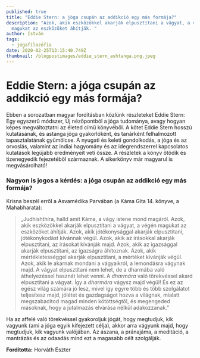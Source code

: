 ```yaml
---
published: true
title: "Eddie Stern: a jóga csupán az addikció egy más formája?"
description: "Azok, akik eszközökkel akarják elpusztítani a vágyat, a végén
  magukat az eszközöket áhítják. "
author: István
tags:
  - jógafilozófia
date: 2020-02-25T13:15:40.749Z
thumbnail: /blogpostimages/eddie_stern_ashtanga.png.jpeg
---
```

# Eddie Stern: a jóga csupán az addikció egy más formája?

Ebben a sorozatban magyar fordításban közlünk részleteket Eddie Stern: Egy egyszerű módszer, Új nézőpontból a jóga tudománya, avagy hogyan képes megváltoztatni az életed című könyvéből. A kötet Eddie Stern hosszú kutatásának, és astanga jóga gyakorlóként, és tanárként felhalmozott tapasztalatának gyümölcse. A nyugati és keleti gondolkodás, a jóga és az orvoslás, valamint az indiai hagyomány és az idegrendszerrel kapcsolatos kutatások legújabb eredményeit veti össze. A részletek a könyv ötödik és tizenegyedik fejezetéből származnak. A sikerkönyv már magyarul is megvásárolható! 

### Nagyon is jogos a kérdés: a jóga csupán az addikció egy más formája?

Krisna beszél erről a Asvamédika Parvában (a Káma Gíta 14. könyve, a Mahabharata): 
> „Judhishthíra, halld amit Káma, a vágy istene mond magáról. Azok, akik eszközökkel akarják elpusztítani a vágyat, a végén magukat az eszközöket áhítják. Azok, akik jótékonysággal akarják elpusztítani, jótékonykodást kívánnak végül. Azok, akik az írásokkal akarják elpusztítani, az írásokat kívánják majd. Azok, akik az igazsággal akarják elpusztítani, az igazságra áhítoznak. Azok, akik mértékletességgel akarják elpusztítani, a mértéket kívánják végül. Azok, akik le akarnak mondani a vágyaikról, a lemondásra vágynak majd. A vágyat elpusztítani nem lehet, de a dharmába való áthelyezéssel hasznát lehet venni. A *dharmára* való törekvéssel akard elpusztítani a vágyat. Így a *dharmára* vágysz majd végül! És ez az egész világ számára jó lesz, mivel így egyre több és több szolgálatot teljesítesz majd, jólétet és gazdagságot hozva a világnak, mialatt megszabadítod magad minden kötöttségtől, és megengeded másoknak, hogy a jutalmazás elvárása nélkül adakozzanak.”

Ha az affelé való törekvéssel gyakoroljuk jógát, hogy megtudjuk, kik vagyunk (ami a jóga egyik kifejezett célja), akkor arra vágyunk majd, hogy megtudjuk, kik vagyunk valójában. Az ászana, a pránajáma, a meditáció, a mantrázás és az odaadás mind ezt a magasabb célt szolgálják.

**Fordította:** Horváth Eszter
